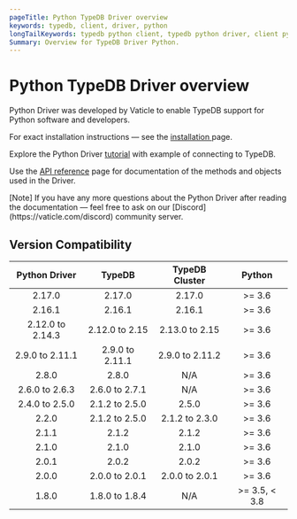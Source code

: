```yaml
---
pageTitle: Python TypeDB Driver overview
keywords: typedb, client, driver, python
longTailKeywords: typedb python client, typedb python driver, client python, python driver
Summary: Overview for TypeDB Driver Python.
---
```


# Python TypeDB Driver overview

Python Driver was developed by Vaticle to enable TypeDB support for Python software and developers.

For exact installation instructions — see the [installation ](02-python-install.md) page.

Explore the Python Driver [tutorial](03-python-tutorial.md) with example of connecting to TypeDB.

Use the [API reference](04-python-api-ref.md) page for documentation of the methods and objects used in the Driver.

<div class="note">
[Note]
If you have any more questions about the Python Driver after reading the documentation — feel free to ask on our 
[Discord](https://vaticle.com/discord) community server.
</div>

## Version Compatibility

|  Python Driver   |     TypeDB      | TypeDB Cluster  |     Python     |
|:----------------:|:---------------:|:---------------:|:--------------:|
|      2.17.0      |     2.17.0      |     2.17.0      |    \>= 3.6     |
|      2.16.1      |     2.16.1      |     2.16.1      |    \>= 3.6     |
| 2.12.0 to 2.14.3 | 2.12.0 to 2.15  | 2.13.0 to 2.15  |    \>= 3.6     |
| 2.9.0 to 2.11.1  | 2.9.0 to 2.11.1 | 2.9.0 to 2.11.2 |    \>= 3.6     |
|      2.8.0       |      2.8.0      |       N/A       |    \>= 3.6     |
|  2.6.0 to 2.6.3  | 2.6.0 to 2.7.1  |       N/A       |    \>= 3.6     |
|  2.4.0 to 2.5.0  | 2.1.2 to 2.5.0  |      2.5.0      |    \>= 3.6     |
|      2.2.0       | 2.1.2 to 2.5.0  | 2.1.2 to 2.3.0  |    \>= 3.6     |
|      2.1.1       |      2.1.2      |      2.1.2      |    \>= 3.6     |
|      2.1.0       |      2.1.0      |      2.1.0      |    \>= 3.6     |
|      2.0.1       |      2.0.2      |      2.0.2      |    \>= 3.6     |
|      2.0.0       | 2.0.0 to 2.0.1  | 2.0.0 to 2.0.1  |    \>= 3.6     |
|      1.8.0       | 1.8.0 to 1.8.4  |       N/A       | \>= 3.5, < 3.8 |
